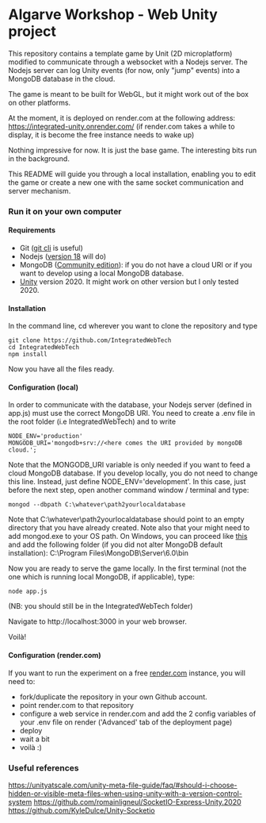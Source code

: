 # Algarve Workshop - Web Unity project

This repository contains a template game by Unit (2D microplatform) modified to communicate through a websocket with a Nodejs server. The Nodejs server can log Unity events (for now, only "jump" events) into a MongoDB database in the cloud.

The game is meant to be built for WebGL, but it might work out of the box on other platforms.

At the moment, it is deployed on render.com at the following address:
https://integrated-unity.onrender.com/
(if render.com takes a while to display, it is become the free instance needs to wake up)

Nothing impressive for now. It is just the base game. The interesting bits run in the background.

This README will guide you through a local installation, enabling you to edit the game or create a new one with the same socket communication and server mechanism.

### Run it on your own computer

#### Requirements
- Git ([git cli](https://cli.github.com/) is useful)
- Nodejs ([version 18](https://nodejs.org/en) will do)
- MongoDB ([Community edition](https://www.mongodb.com/try/download/community)): if you do not have a cloud URI or if you want to develop using a local MongoDB database.
- [Unity](https://unity.com/download) version 2020. It might work on other version but I only tested 2020.


#### Installation

In the command line, cd wherever you want to clone the repository and type

```
git clone https://github.com/IntegratedWebTech
cd IntegratedWebTech
npm install
```

Now you have all the files ready.


#### Configuration (local)

In order to communicate with the database, your Nodejs server (defined in app.js) must use the correct MongoDB URI. You need to create a .env file in the root folder (i.e IntegratedWebTech) and to write

```
NODE_ENV='production'
MONGODB_URI='mongodb+srv://<here comes the URI provided by mongoDB cloud.';
```

Note that the MONGODB_URI variable is only needed if you want to feed a cloud MongoDB database.
If you develop locally, you do not need to change this line. Instead, just define NODE_ENV='development'.
In this case, just before the next step, open another command window / terminal and type:

```
mongod --dbpath C:\whatever\path2yourlocaldatabase
```
Note that C:\whatever\path2yourlocaldatabase should point to an empty directory that you have already created.
Note also that your might need to add mongod.exe to your OS path.
On Windows, you can proceed like [this](https://www.architectryan.com/2018/03/17/add-to-the-path-on-windows-10/) and add the following folder (if you did not alter MongoDB default installation): C:\Program Files\MongoDB\Server\6.0\bin

Now you are ready to serve the game locally. In the first terminal (not the one which is running local MongoDB, if applicable), type:
```
node app.js
```
(NB: you should still be in the IntegratedWebTech folder)

Navigate to http://localhost:3000 in your web browser.

Voilà!


#### Configuration (render.com)

If you want to run the experiment on a free [render.com](render.com) instance, you will need to:
- fork/duplicate the repository in your own Github account.
- point render.com to that repository
- configure a web service in render.com and add the 2 config variables of your .env file on render ('Advanced' tab of the deployment page)
- deploy
- wait a bit
- voilà :)


### Useful references
https://unityatscale.com/unity-meta-file-guide/faq/#should-i-choose-hidden-or-visible-meta-files-when-using-unity-with-a-version-control-system
https://github.com/romainligneul/SocketIO-Express-Unity.2020
https://github.com/KyleDulce/Unity-Socketio

